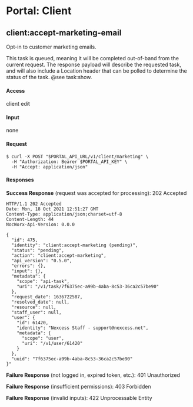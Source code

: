 # Portal: Client

## client:accept-marketing-email
Opt-in to customer marketing emails.

This task is queued, meaning it will be completed out-of-band from the current request. The response payload will describe the requested task, and will also include a Location header that can be polled to determine the status of the task. @see task:show.

#### Access
client edit

#### Input
none

#### Request
```
$ curl -X POST "$PORTAL_API_URL/v1/client/marketing" \
  -H "Authorization: Bearer $PORTAL_API_KEY" \
  -H "Accept: application/json"
```

#### Responses
**Success Response** (request was accepted for processing): 202 Accepted
```
HTTP/1.1 202 Accepted
Date: Mon, 18 Oct 2021 12:51:27 GMT
Content-Type: application/json;charset=utf-8
Content-Length: 44
NocWorx-Api-Version: 0.0.0

{
  "id": 475,
  "identity": "client:accept-marketing (pending)",
  "status": "pending",
  "action": "client:accept-marketing",
  "api_version": "0.5.0",
  "errors": {},
  "input": {},
  "metadata": {
    "scope": "api-task",
    "uri": "/v1/task/7f6375ec-a99b-4aba-8c53-36ca2c57be90"
  },
  "request_date": 1636722587,
  "resolved_date": null,
  "resource": null,
  "staff_user": null,
  "user": {
    "id": 61420,
    "identity": "Nexcess Staff - support@nexcess.net",
    "metadata": {
      "scope": "user",
      "uri": "/v1/user/61420"
    }
  },
  "uuid": "7f6375ec-a99b-4aba-8c53-36ca2c57be90"
}"
```

**Failure Response** (not logged in, expired token, etc.): 401 Unauthorized

**Failure Response** (insufficient permissions): 403 Forbidden

**Failure Response** (invalid inputs): 422 Unprocessable Entity
